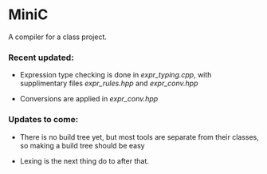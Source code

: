 # MiniC

A compiler for a class project. 

### Recent updated:

* Expression type checking is done in *expr\_typing.cpp*, with 
supplimentary files *expr\_rules.hpp* and *expr\_conv.hpp*

* Conversions are applied in *expr\_conv.hpp*

### Updates to come:

* There is no build tree yet, but most tools are separate from their classes, so making a build tree should be easy

* Lexing is the next thing do to after that.


